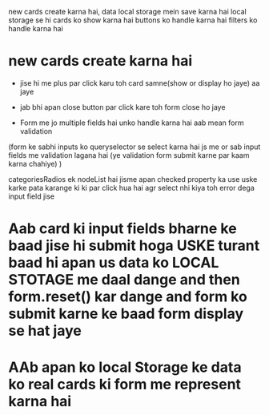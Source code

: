 new cards create karna hai, data local storage mein save karna hai
local storage se hi cards ko show karna hai
buttons ko handle karna hai 
filters ko handle karna hai


# new cards create karna hai
* jise hi me plus par click karu toh card samne(show or display ho jaye) aa jaye

* jab bhi apan close button par click kare toh form close ho jaye

* Form me jo multiple fields hai unko handle karna hai aab mean form validation

(form ke sabhi inputs ko queryselector se select karna hai js me or sab input fields me validation lagana hai (ye validation form submit karne par kaam karna chahiye) )

categoriesRadios ek nodeList hai jisme apan checked property ka use uske karke pata karange ki ki par  click hua hai agr select nhi kiya toh error dega input field jise

# Aab card ki input fields bharne ke baad jise hi submit hoga USKE turant baad hi apan us data ko LOCAL STOTAGE me daal dange  and then form.reset() kar dange and form ko submit karne ke baad form display se hat jaye

# AAb apan ko local Storage ke data ko real cards ki form me represent karna hai 
